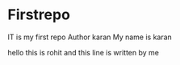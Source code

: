 # Firstrepo
IT is my first repo
Author karan
My name is karan


hello this is rohit and this line is written by me
